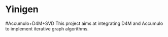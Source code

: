 # Yinigen
#Accumulo+D4M+SVD
This project aims at integrating D4M and Accumulo to implement iterative graph algorithms.
